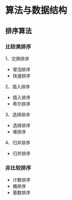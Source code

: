 # 算法与数据结构
## 排序算法
### 比较类排序
1、交换排序
- 冒泡排序
- 快速排序

2、插入排序
- 插入排序
- 希尔排序

3、选择排序
- 选择排序
- 堆排序

4、归并排序
- 归并排序

### 非比较排序
- 计数排序
- 桶排序
- 基数排序
